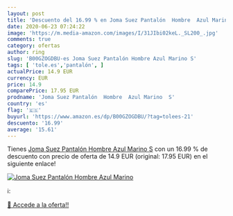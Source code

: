 ```yaml
---
layout: post
title: 'Descuento del 16.99 % en Joma Suez Pantalón  Hombre  Azul Marino '
date: 2020-06-23 07:24:22
image: 'https://m.media-amazon.com/images/I/31JIbi02keL._SL200_.jpg'
comments: true
category: ofertas
author: ring
slug: 'B00GZOGDBU-es Joma Suez Pantalón Hombre Azul Marino S'
tags: [ 'tole.es','pantalón', ]
actualPrice: 14.9 EUR
currency: EUR
price: 14.9
comparePrice: 17.95 EUR
prodname: 'Joma Suez Pantalón  Hombre  Azul Marino  S'
country: 'es'
flag: '🇪🇸'
buyurl: 'https://www.amazon.es/dp/B00GZOGDBU/?tag=tolees-21'
descuento: '16.99'
average: '15.61'
---
```


Tienes [Joma Suez Pantalón  Hombre  Azul Marino  S](https://www.amazon.es/dp/B00GZOGDBU/?tag=tolees-21) con un 16.99 % de descuento con precio de oferta de 14.9 EUR (original: 17.95 EUR) en el siguiente enlace!

[![Joma Suez Pantalón  Hombre  Azul Marino ](https://m.media-amazon.com/images/I/31JIbi02keL._SL200_.jpg)](https://www.amazon.es/dp/B00GZOGDBU/?tag=tolees-21)

ℹ️:


[🛒 Accede a la oferta!!](https://www.amazon.es/dp/B00GZOGDBU/?tag=tolees-21)
